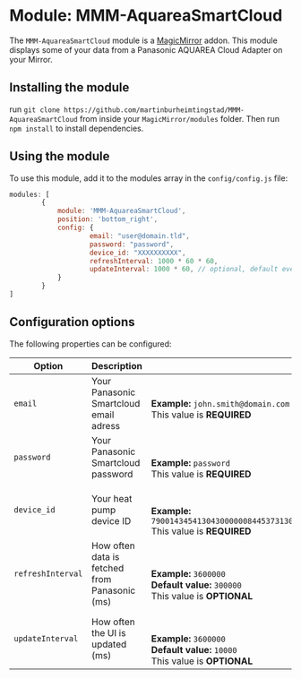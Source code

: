 # Module: MMM-AquareaSmartCloud
The `MMM-AquareaSmartCloud` module is a <a href="https://github.com/MichMich/MagicMirror">MagicMirror</a> addon. This module displays some of your data from a Panasonic AQUAREA Cloud Adapter on your Mirror.


## Installing the module
run `git clone https://github.com/martinburheimtingstad/MMM-AquareaSmartCloud` from inside your `MagicMirror/modules` folder. Then run `npm install` to install dependencies.


## Using the module
To use this module, add it to the modules array in the `config/config.js` file:
````javascript
modules: [
		{
			module: 'MMM-AquareaSmartCloud',
			position: 'bottom_right',
			config: {
					email: "user@domain.tld",
					password: "password",
					device_id: "XXXXXXXXXX",
					refreshInterval: 1000 * 60 * 60,
					updateInterval: 1000 * 60, // optional, default every 10 seconds
			}
		}
]
````

## Configuration options
The following properties can be configured:


<table width="100%">
	<!-- why, markdown... -->
	<thead>
		<tr>
			<th width="25%">Option</th>
			<th width="25%">Description</th>
			<th width="50%">Example values</th>
		</tr>
	<thead>
	<tbody>
		<tr>
			<td><code>email</code></td>
			<td>Your Panasonic Smartcloud email adress<br></td>
			<td>
				<br><b>Example:</b> <code>john.smith@domain.com</code>
				<br> This value is <b>REQUIRED</b>
			</td>
		</tr>
		<tr>
			<td><code>password</code></td>
			<td>Your Panasonic Smartcloud password<br></td>
			<td><br>
				<br><b>Example:</b> <code>password</code>
				<br> This value is <b>REQUIRED</b>
			</td>
		</tr>
		<tr>
			<td><code>device_id</code></td>
			<td>Your heat pump device ID</td>
			<td><br>
				<br><b>Example:</b> <code>79001434541304300000084453731303933831007B1313831373030343453731534369770210000</code>
				<br> This value is <b>REQUIRED</b>
			</td>
		</tr>
		<tr>
			<td><code>refreshInterval</code></td>
			<td>How often data is fetched from Panasonic (ms)<br>
			<td><br>
				<br><b>Example:</b> <code>3600000</code>
				<br><b>Default value:</b> <code>300000</code>
				<br> This value is <b>OPTIONAL</b>
			</td>
		</tr>
		<tr>
			<td><code>updateInterval</code></td>
			<td>How often the UI is updated (ms)</td>
			<td><br>
				<br><b>Example:</b> <code>3600000</code>
				<br><b>Default value:</b> <code>10000</code>
				<br> This value is <b>OPTIONAL</b>
			</td>
		</tr>
	</tbody>
</table>
